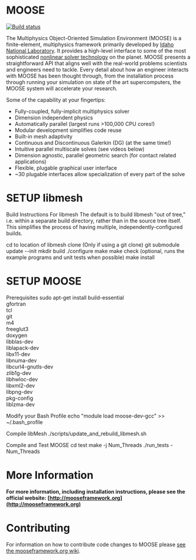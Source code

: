 MOOSE
=====

[![Build status](https://www.moosebuild.org/idaholab/moose/master/branch_status.svg)](https://www.moosebuild.org/repo/idaholab/moose/)

The Multiphysics Object-Oriented Simulation Environment (MOOSE) is a finite-element, multiphysics framework primarily developed by [Idaho National Laboratory](http://www.inl.gov). It provides a high-level interface to some of the most sophisticated [nonlinear solver technology](http://www.mcs.anl.gov/petsc/) on the planet. MOOSE presents a straightforward API that aligns well with the real-world problems scientists and engineers need to tackle. Every detail about how an engineer interacts with MOOSE has been thought through, from the installation process through running your simulation on state of the art supercomputers, the MOOSE system will accelerate your research.

Some of the capability at your fingertips:

* Fully-coupled, fully-implicit multiphysics solver
* Dimension independent physics
* Automatically parallel (largest runs >100,000 CPU cores!)
* Modular development simplifies code reuse
* Built-in mesh adaptivity
* Continuous and Discontinuous Galerkin (DG) (at the same time!)
* Intuitive parallel multiscale solves (see videos below)
* Dimension agnostic, parallel geometric search (for contact related applications)
* Flexible, plugable graphical user interface
* ~30 plugable interfaces allow specialization of every part of the solve

SETUP libmesh
=============
Build Instructions For libmesh
The default is to build libmesh "out of tree," i.e. within a separate build directory, rather than in the source tree itself. This simplifies the process of having multiple, independently-configured builds.

cd to location of libmesh clone
(Only if using a git clone) git submodule update --init
mkdir build
./configure
make
make check (optional, runs the example programs and unit tests when possible)
make install

SETUP MOOSE
=============
Prerequisites
sudo apt-get install 
  build-essential \
  gfortran \
  tcl \
  git \
  m4 \
  freeglut3 \
  doxygen \
  libblas-dev \
  liblapack-dev \
  libx11-dev \
  libnuma-dev \
  libcurl4-gnutls-dev \
  zlib1g-dev \
  libhwloc-dev \
  libxml2-dev \
  libpng-dev \
  pkg-config \
  liblzma-dev
  
  Modify your Bash Profile
  echo "module load moose-dev-gcc" >> ~/.bash_profile
  
  Compile libMesh
  ./scripts/update_and_rebuild_libmesh.sh
  
  Compile and Test MOOSE
  cd test
  make -j Num_Threads
  ./run_tests - Num_Threads
  

More Information
================

**For more information, including installation instructions, please see the official website: [http://mooseframework.org](http://mooseframework.org)**

Contributing
============

For information on how to contribute code changes to MOOSE please [see the mooseframework.org wiki](http://mooseframework.org/wiki/Contributing/).
